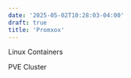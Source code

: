 ```yaml
---
date: '2025-05-02T10:28:03-04:00'
draft: true
title: 'Promxox'
---
```


Linux Containers

PVE Cluster